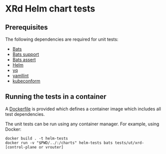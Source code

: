 # XRd Helm chart tests

## Prerequisites

The following dependencies are required for unit tests:

- [Bats](https://github.com/bats-core/bats-core)
- [Bats support](https://github.com/bats-core/bats-support)
- [Bats assert](https://github.com/bats-core/bats-assert)
- [Helm](https://helm.sh)
- [yq](https://github.com/mikefarah/yq)
- [yamllint](https://github.com/adrienverge/yamllint)
- [kubeconform](https://github.com/yannh/kubeconform)

## Running the tests in a container

A [Dockerfile](Dockerfile) is provided which defines a container image which includes all test dependencies.

The unit tests can be run using any container manager.  For example, using Docker:

```
docker build . -t helm-tests
docker run -v "$PWD/../:/charts" helm-tests bats tests/ut/xrd-[control-plane or vrouter]
```
